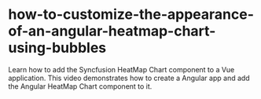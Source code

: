 # how-to-customize-the-appearance-of-an-angular-heatmap-chart-using-bubbles
Learn how to add the Syncfusion HeatMap Chart component to a Vue application. This video demonstrates how to create a Angular app and add the Angular HeatMap Chart component to it.
